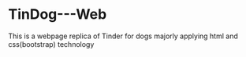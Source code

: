 # TinDog---Web

This is a webpage replica of Tinder for dogs majorly applying html and css(bootstrap) technology
